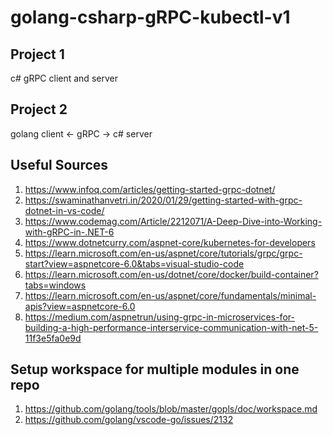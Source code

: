 # golang-csharp-gRPC-kubectl-v1

## Project 1
c# gRPC client and server

## Project 2
golang client <- gRPC -> c# server

## Useful Sources
1. https://www.infoq.com/articles/getting-started-grpc-dotnet/
2. https://swaminathanvetri.in/2020/01/29/getting-started-with-grpc-dotnet-in-vs-code/
3. https://www.codemag.com/Article/2212071/A-Deep-Dive-into-Working-with-gRPC-in-.NET-6
4. https://www.dotnetcurry.com/aspnet-core/kubernetes-for-developers
5. https://learn.microsoft.com/en-us/aspnet/core/tutorials/grpc/grpc-start?view=aspnetcore-6.0&tabs=visual-studio-code
6. https://learn.microsoft.com/en-us/dotnet/core/docker/build-container?tabs=windows
7. https://learn.microsoft.com/en-us/aspnet/core/fundamentals/minimal-apis?view=aspnetcore-6.0
8. https://medium.com/aspnetrun/using-grpc-in-microservices-for-building-a-high-performance-interservice-communication-with-net-5-11f3e5fa0e9d

## Setup workspace for multiple modules in one repo
1. https://github.com/golang/tools/blob/master/gopls/doc/workspace.md
2. https://github.com/golang/vscode-go/issues/2132